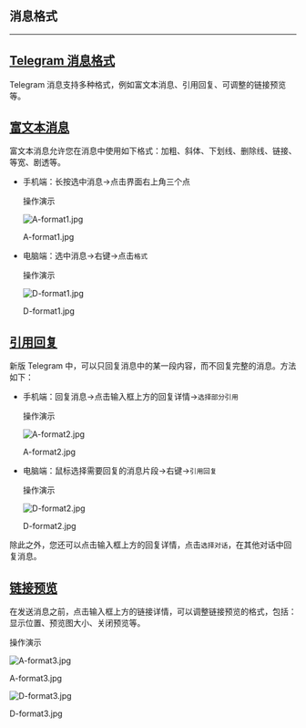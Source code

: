 ## 消息格式

---

## [Telegram 消息格式](#telegram消息格式)

Telegram 消息支持多种格式，例如富文本消息、引用回复、可调整的链接预览等。

## [富文本消息](#富文本消息)

富文本消息允许您在消息中使用如下格式：加粗、斜体、下划线、删除线、链接、等宽、剧透等。

- 手机端：长按选中消息->点击界面右上角三个点

  操作演示

  ![A-format1.jpg](https://cdn.jsdelivr.net/gh/tgwiki/images/A/format1.jpg)

  A-format1.jpg

- 电脑端：选中消息->右键->点击`格式`

  操作演示

  ![D-format1.jpg](https://cdn.jsdelivr.net/gh/tgwiki/images/D/format1.jpg)

  D-format1.jpg

## [引用回复](#引用回复)

新版 Telegram 中，可以只回复消息中的某一段内容，而不回复完整的消息。方法如下：

- 手机端：回复消息->点击输入框上方的回复详情->`选择部分引用`

  操作演示

  ![A-format2.jpg](https://cdn.jsdelivr.net/gh/tgwiki/images/A/format2.jpg)

  A-format2.jpg

- 电脑端：鼠标选择需要回复的消息片段->右键->`引用回复`

  操作演示

  ![D-format2.jpg](https://cdn.jsdelivr.net/gh/tgwiki/images/D/format2.jpg)

  D-format2.jpg

除此之外，您还可以点击输入框上方的回复详情，点击`选择对话`，在其他对话中回复消息。

## [链接预览](#链接预览)

在发送消息之前，点击输入框上方的链接详情，可以调整链接预览的格式，包括：显示位置、预览图大小、关闭预览等。

操作演示

![A-format3.jpg](https://cdn.jsdelivr.net/gh/tgwiki/images/A/format3.jpg)

A-format3.jpg

![D-format3.jpg](https://cdn.jsdelivr.net/gh/tgwiki/images/D/format3.jpg)

D-format3.jpg
